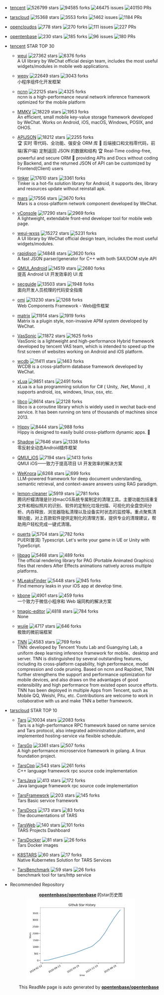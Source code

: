 
+ [tencent](https://github.com/tencent)
![526799 stars](https://img.shields.io/badge/Stars-526799-green)
![94585 forks](https://img.shields.io/badge/Forks-94585-green)
![46475 issues](https://img.shields.io/badge/Issues-46475-green)
![40150 PRs](https://img.shields.io/badge/PRs-40150-green)

+ [tarscloud](https://github.com/tarscloud)
![15368 stars](https://img.shields.io/badge/Stars-15368-green)
![3553 forks](https://img.shields.io/badge/Forks-3553-green)
![1462 issues](https://img.shields.io/badge/Issues-1462-green)
![1184 PRs](https://img.shields.io/badge/PRs-1184-green)

+ [opencloudos](https://github.com/opencloudos)
![778 stars](https://img.shields.io/badge/Stars-778-green)
![270 forks](https://img.shields.io/badge/Forks-270-green)
![111 issues](https://img.shields.io/badge/Issues-111-green)
![227 PRs](https://img.shields.io/badge/PRs-227-green)

+ [opentenbase](https://github.com/opentenbase)
![230 stars](https://img.shields.io/badge/Stars-230-green)
![185 forks](https://img.shields.io/badge/Forks-185-green)
![96 issues](https://img.shields.io/badge/Issues-96-green)
![180 PRs](https://img.shields.io/badge/PRs-180-green)



+ [tencent](https://github.com/tencent) STAR TOP 30
    
    + [weui](https://github.com/tencent/weui) 
    ![27362 stars](https://img.shields.io/badge/Stars-27362-green)
    ![6376 forks](https://img.shields.io/badge/Forks-6376-green)  
    A UI library by WeChat official design team, includes the most useful widgets/modules in mobile web applications.
    
    + [wepy](https://github.com/tencent/wepy) 
    ![22649 stars](https://img.shields.io/badge/Stars-22649-green)
    ![3043 forks](https://img.shields.io/badge/Forks-3043-green)  
    小程序组件化开发框架
    
    + [ncnn](https://github.com/tencent/ncnn) 
    ![22125 stars](https://img.shields.io/badge/Stars-22125-green)
    ![4325 forks](https://img.shields.io/badge/Forks-4325-green)  
    ncnn is a high-performance neural network inference framework optimized for the mobile platform
    
    + [MMKV](https://github.com/tencent/MMKV) 
    ![18229 stars](https://img.shields.io/badge/Stars-18229-green)
    ![1953 forks](https://img.shields.io/badge/Forks-1953-green)  
    An efficient, small mobile key-value storage framework developed by WeChat. Works on Android, iOS, macOS, Windows, POSIX, and OHOS.
    
    + [APIJSON](https://github.com/tencent/APIJSON) 
    ![18212 stars](https://img.shields.io/badge/Stars-18212-green)
    ![2255 forks](https://img.shields.io/badge/Forks-2255-green)  
    🏆 实时 零代码、全功能、强安全 ORM 库 🚀 后端接口和文档零代码，前端(客户端) 定制返回 JSON 的数据和结构 🏆 Real-Time coding-free, powerful and secure ORM 🚀  providing APIs and Docs without coding by Backend, and the returned JSON of API can be customized by Frontend(Client) users
    
    + [tinker](https://github.com/tencent/tinker) 
    ![17610 stars](https://img.shields.io/badge/Stars-17610-green)
    ![3361 forks](https://img.shields.io/badge/Forks-3361-green)  
    Tinker is a hot-fix solution library for Android, it supports dex, library and resources update without reinstall apk.
    
    + [mars](https://github.com/tencent/mars) 
    ![17556 stars](https://img.shields.io/badge/Stars-17556-green)
    ![3670 forks](https://img.shields.io/badge/Forks-3670-green)  
    Mars is a cross-platform network component  developed by WeChat.
    
    + [vConsole](https://github.com/tencent/vConsole) 
    ![17290 stars](https://img.shields.io/badge/Stars-17290-green)
    ![2969 forks](https://img.shields.io/badge/Forks-2969-green)  
    A lightweight, extendable front-end developer tool for mobile web page.
    
    + [weui-wxss](https://github.com/tencent/weui-wxss) 
    ![15272 stars](https://img.shields.io/badge/Stars-15272-green)
    ![5231 forks](https://img.shields.io/badge/Forks-5231-green)  
    A UI library by WeChat official design team, includes the most useful widgets/modules.
    
    + [rapidjson](https://github.com/tencent/rapidjson) 
    ![14848 stars](https://img.shields.io/badge/Stars-14848-green)
    ![3620 forks](https://img.shields.io/badge/Forks-3620-green)  
    A fast JSON parser/generator for C++ with both SAX/DOM style API
    
    + [QMUI_Android](https://github.com/tencent/QMUI_Android) 
    ![14519 stars](https://img.shields.io/badge/Stars-14519-green)
    ![2680 forks](https://img.shields.io/badge/Forks-2680-green)  
    提高 Android UI 开发效率的 UI 库
    
    + [secguide](https://github.com/tencent/secguide) 
    ![13503 stars](https://img.shields.io/badge/Stars-13503-green)
    ![1948 forks](https://img.shields.io/badge/Forks-1948-green)  
    面向开发人员梳理的代码安全指南
    
    + [omi](https://github.com/tencent/omi) 
    ![13230 stars](https://img.shields.io/badge/Stars-13230-green)
    ![1268 forks](https://img.shields.io/badge/Forks-1268-green)  
    Web Components Framework - Web组件框架
    
    + [matrix](https://github.com/tencent/matrix) 
    ![11914 stars](https://img.shields.io/badge/Stars-11914-green)
    ![1919 forks](https://img.shields.io/badge/Forks-1919-green)  
    Matrix is a plugin style, non-invasive APM system developed by WeChat.
    
    + [VasSonic](https://github.com/tencent/VasSonic) 
    ![11872 stars](https://img.shields.io/badge/Stars-11872-green)
    ![1625 forks](https://img.shields.io/badge/Forks-1625-green)  
    VasSonic is a lightweight and high-performance Hybrid framework developed by tencent VAS team, which is intended to speed up the first screen of websites working on Android and iOS platform. 
    
    + [wcdb](https://github.com/tencent/wcdb) 
    ![11411 stars](https://img.shields.io/badge/Stars-11411-green)
    ![1463 forks](https://img.shields.io/badge/Forks-1463-green)  
    WCDB is a cross-platform database framework developed by WeChat.
    
    + [xLua](https://github.com/tencent/xLua) 
    ![9851 stars](https://img.shields.io/badge/Stars-9851-green)
    ![2491 forks](https://img.shields.io/badge/Forks-2491-green)  
    xLua is a lua programming solution for  C# ( Unity, .Net, Mono) , it supports android, ios, windows, linux, osx, etc.
    
    + [libco](https://github.com/tencent/libco) 
    ![8614 stars](https://img.shields.io/badge/Stars-8614-green)
    ![2128 forks](https://img.shields.io/badge/Forks-2128-green)  
    libco is a coroutine library which is widely used in wechat  back-end service. It has been running on tens of thousands of machines since 2013.
    
    + [Hippy](https://github.com/tencent/Hippy) 
    ![8444 stars](https://img.shields.io/badge/Stars-8444-green)
    ![988 forks](https://img.shields.io/badge/Forks-988-green)  
    Hippy is designed to easily build cross-platform dynamic apps. 👏
    
    + [Shadow](https://github.com/tencent/Shadow) 
    ![7646 stars](https://img.shields.io/badge/Stars-7646-green)
    ![1338 forks](https://img.shields.io/badge/Forks-1338-green)  
    零反射全动态Android插件框架
    
    + [QMUI_iOS](https://github.com/tencent/QMUI_iOS) 
    ![7194 stars](https://img.shields.io/badge/Stars-7194-green)
    ![1413 forks](https://img.shields.io/badge/Forks-1413-green)  
    QMUI iOS——致力于提高项目 UI 开发效率的解决方案
    
    + [WeKnora](https://github.com/tencent/WeKnora) 
    ![6268 stars](https://img.shields.io/badge/Stars-6268-green)
    ![699 forks](https://img.shields.io/badge/Forks-699-green)  
    LLM-powered framework for deep document understanding, semantic retrieval, and context-aware answers using RAG paradigm.
    
    + [lemon-cleaner](https://github.com/tencent/lemon-cleaner) 
    ![5919 stars](https://img.shields.io/badge/Stars-5919-green)
    ![781 forks](https://img.shields.io/badge/Forks-781-green)  
    腾讯柠檬清理是针对macOS系统专属制定的清理工具。主要功能包括重复文件和相似照片的识别、软件的定制化垃圾扫描、可视化的全盘空间分析、内存释放、浏览器隐私清理以及设备实时状态的监控等。重点聚焦清理功能，对上百款软件提供定制化的清理方案，提供专业的清理建议，帮助用户轻松完成一键式清理。
    
    + [puerts](https://github.com/tencent/puerts) 
    ![5704 stars](https://img.shields.io/badge/Stars-5704-green)
    ![782 forks](https://img.shields.io/badge/Forks-782-green)  
    PUER(普洱) Typescript. Let's write your game in UE or Unity with TypeScript.
    
    + [libpag](https://github.com/tencent/libpag) 
    ![5468 stars](https://img.shields.io/badge/Stars-5468-green)
    ![489 forks](https://img.shields.io/badge/Forks-489-green)  
    The official rendering library for PAG (Portable Animated Graphics) files that renders After Effects animations natively across multiple platforms.
    
    + [MLeaksFinder](https://github.com/tencent/MLeaksFinder) 
    ![5448 stars](https://img.shields.io/badge/Stars-5448-green)
    ![945 forks](https://img.shields.io/badge/Forks-945-green)  
    Find memory leaks in your iOS app at develop time.
    
    + [kbone](https://github.com/tencent/kbone) 
    ![4901 stars](https://img.shields.io/badge/Stars-4901-green)
    ![459 forks](https://img.shields.io/badge/Forks-459-green)  
    一个致力于微信小程序和 Web 端同构的解决方案
    
    + [tmagic-editor](https://github.com/tencent/tmagic-editor) 
    ![4818 stars](https://img.shields.io/badge/Stars-4818-green)
    ![784 forks](https://img.shields.io/badge/Forks-784-green)  
    None
    
    + [wujie](https://github.com/tencent/wujie) 
    ![4717 stars](https://img.shields.io/badge/Stars-4717-green)
    ![646 forks](https://img.shields.io/badge/Forks-646-green)  
    极致的微前端框架
    
    + [TNN](https://github.com/tencent/TNN) 
    ![4583 stars](https://img.shields.io/badge/Stars-4583-green)
    ![769 forks](https://img.shields.io/badge/Forks-769-green)  
    TNN: developed by Tencent Youtu Lab and Guangying Lab, a uniform deep learning inference framework for mobile、desktop and server. TNN is distinguished by several outstanding features, including its cross-platform capability, high performance, model compression and code pruning. Based on ncnn and Rapidnet, TNN further strengthens the support and performance optimization for mobile devices, and also draws on the advantages of good extensibility and high performance from existed open source efforts. TNN has been deployed in multiple Apps from Tencent, such as Mobile QQ, Weishi, Pitu, etc. Contributions are welcome to work in collaborative with us and make TNN a better framework. 
    

+ [tarscloud](https://github.com/tarscloud) STAR TOP 10
    
    + [Tars](https://github.com/tarscloud/Tars) 
    ![10034 stars](https://img.shields.io/badge/Stars-10034-green)
    ![2083 forks](https://img.shields.io/badge/Forks-2083-green)  
    Tars is a high-performance RPC framework based on name service and Tars protocol, also integrated administration platform, and implemented hosting-service via flexible schedule.
    
    + [TarsGo](https://github.com/tarscloud/TarsGo) 
    ![3361 stars](https://img.shields.io/badge/Stars-3361-green)
    ![507 forks](https://img.shields.io/badge/Forks-507-green)  
    A  high performance microservice  framework  in golang. A linux foundation project.
    
    + [TarsCpp](https://github.com/tarscloud/TarsCpp) 
    ![543 stars](https://img.shields.io/badge/Stars-543-green)
    ![261 forks](https://img.shields.io/badge/Forks-261-green)  
    C++ language framework rpc source code implementation
    
    + [TarsJava](https://github.com/tarscloud/TarsJava) 
    ![413 stars](https://img.shields.io/badge/Stars-413-green)
    ![172 forks](https://img.shields.io/badge/Forks-172-green)  
    Java language framework rpc source code implementation
    
    + [TarsFramework](https://github.com/tarscloud/TarsFramework) 
    ![203 stars](https://img.shields.io/badge/Stars-203-green)
    ![145 forks](https://img.shields.io/badge/Forks-145-green)  
    Tars Basic service framework
    
    + [TarsDocs](https://github.com/tarscloud/TarsDocs) 
    ![173 stars](https://img.shields.io/badge/Stars-173-green)
    ![83 forks](https://img.shields.io/badge/Forks-83-green)  
    The documentations of TARS
    
    + [TarsWeb](https://github.com/tarscloud/TarsWeb) 
    ![140 stars](https://img.shields.io/badge/Stars-140-green)
    ![101 forks](https://img.shields.io/badge/Forks-101-green)  
    TARS Projects Dashboard
    
    + [TarsDocker](https://github.com/tarscloud/TarsDocker) 
    ![81 stars](https://img.shields.io/badge/Stars-81-green)
    ![26 forks](https://img.shields.io/badge/Forks-26-green)  
    Tars Docker  images
    
    + [K8STARS](https://github.com/tarscloud/K8STARS) 
    ![60 stars](https://img.shields.io/badge/Stars-60-green)
    ![17 forks](https://img.shields.io/badge/Forks-17-green)  
    Native Kubernetes  Solution for TARS Services
    
    + [TarsBenchmark](https://github.com/tarscloud/TarsBenchmark) 
    ![59 stars](https://img.shields.io/badge/Stars-59-green)
    ![26 forks](https://img.shields.io/badge/Forks-26-green)  
    benchmark tool for tars/http service
    


+ Recommended Repository  
<p align="center">
      <strong>
        <a href="https://github.com/opentenbase/opentenbase" target="_blank">opentenbase/opentenbase</a>
      </strong>  的star历史图
  <br>
  <img src="https://raw.githubusercontent.com/ButterAndButterfly/GithubTools/master/data/stars_history.jpg" width="350px"></img>    
</p>

<p align="right">
      This ReadMe page is auto generated by 
      <strong>
        <a href="https://github.com/opentenbase/opentenbase" target="_blank">opentenbase/opentenbase</a><br>
      </strong>   
</p>